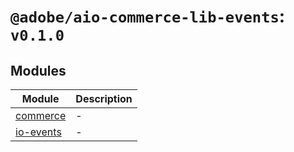 # `@adobe/aio-commerce-lib-events`: `v0.1.0`

## Modules

| Module                           | Description |
| -------------------------------- | ----------- |
| [commerce](commerce/README.md)   | -           |
| [io-events](io-events/README.md) | -           |
